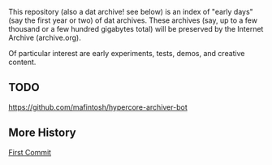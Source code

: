 
This repository (also a dat archive! see below) is an index of "early days"
(say the first year or two) of dat archives. These archives (say, up to a few
thousand or a few hundred gigabytes total) will be preserved by the Internet
Archive (archive.org).

Of particular interest are early experiments, tests, demos, and creative
content.

## TODO

https://github.com/mafintosh/hypercore-archiver-bot

## More History

[First Commit](https://github.com/datproject/dat/commit/464679267049899eafa345125a0f2212f91be456?diff=unified)
